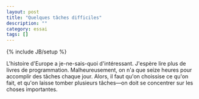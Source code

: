 ```yaml
---
layout: post
title: "Quelques tâches difficiles"
description: ""
category: essai
tags: []
---
```

{% include JB/setup %}

L'histoire d'Europe a je-ne-sais-quoi d'intéressant.  J'espère lire
plus de livres de programmation.  Malheureusement, on n'a que seize
heures pour accomplir des tâches chaque jour.  Alors, il faut qu'on
choissise ce qu'on fait, et qu'on laisse tomber plusieurs tâches—on
doit se concentrer sur les choses importantes.
